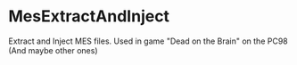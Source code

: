 # MesExtractAndInject
Extract and Inject MES files. Used in game "Dead on the Brain" on the PC98 (And maybe other ones)
